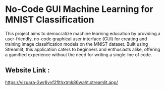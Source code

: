 # No-Code GUI Machine Learning for MNIST Classification

This project aims to democratize machine learning education by providing a user-friendly, no-code graphical user interface (GUI) for creating and training image classification models on the MNIST dataset. Built using Streamlit, this application caters to beginners and enthusiasts alike, offering a gamified experience without the need for writing a single line of code.

## Website Link : 
https://vizuara-3wr8vyf2flthxtmk86waht.streamlit.app/
